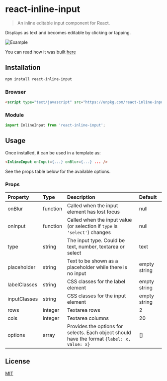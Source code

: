 # react-inline-input

> An inline editable input component for React.

Displays as text and becomes editable by clicking or tapping.

![Example](https://miro.medium.com/max/280/0*SSYv6SG9l9CYFLjQ.gif)

You can read how it was built [here](https://medium.com/@ukchukx/1fdcf0050aec)

## Installation

```js
npm install react-inline-input
```

### Browser

```html
<script type="text/javascript" src="https://unpkg.com/react-inline-input"></script>
```

### Module

```js
import InlineInput from 'react-inline-input';
```

## Usage

Once installed, it can be used in a template as:

```html
<InlineInput onInput={...} onBlur={...} ... />
```

See the props table below for the available options.

### Props

| Property | Type | Description | Default |
|:--|:--|:--|:--|
| onBlur | function | Called when the input element has lost focus | null |
| onInput | function | Called when the input value (or selection if `type` is `'select'`) changes | null |
| type | string | The input type. Could be text, number, textarea or select | text |
| placeholder | string | Text to be shown as a placeholder while there is no input |  empty string |
| labelClasses | string | CSS classes for the label element | empty string |
| inputClasses | string | CSS classes for the input element | empty string |
| rows | integer | Textarea rows | 2 |
| cols | integer | Textarea columns | 20 |
| options | array | Provides the options for selects. Each object should have the format `{label: x, value: x}` | [] |

## License

[MIT](http://opensource.org/licenses/MIT)
